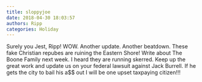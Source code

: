 ```yaml
---
title: sloppyjoe
date: 2018-04-30 18:03:57
authors: Ripp
categories: Holiday
---
```


 Surely you Jest, Ripp! WOW. Another update. Another beatdown. These fake Christian repubes are ruining the Eastern Shore!
Write about The Boone Family next week. I heard they are running skerred.
Keep up the great work and update us on your federal lawsuit against Jack Burrell.
If he gets the city to bail his a$$ out I will be one upset taxpaying citizen!!!